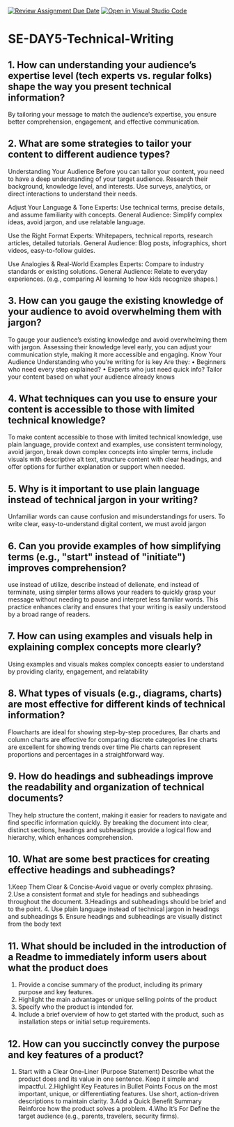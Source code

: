 [![Review Assignment Due Date](https://classroom.github.com/assets/deadline-readme-button-22041afd0340ce965d47ae6ef1cefeee28c7c493a6346c4f15d667ab976d596c.svg)](https://classroom.github.com/a/zsAR-pyY)
[![Open in Visual Studio Code](https://classroom.github.com/assets/open-in-vscode-2e0aaae1b6195c2367325f4f02e2d04e9abb55f0b24a779b69b11b9e10269abc.svg)](https://classroom.github.com/online_ide?assignment_repo_id=18518941&assignment_repo_type=AssignmentRepo)
# SE-DAY5-Technical-Writing
## 1. How can understanding your audience’s expertise level (tech experts vs. regular folks) shape the way you present technical information?
By tailoring your message to match the audience’s expertise, you ensure better comprehension, engagement, and effective communication.

## 2. What are some strategies to tailor your content to different audience types?

Understanding Your Audience
Before you can tailor your content, you need to have a deep understanding of your target audience.
Research their background, knowledge level, and interests.
Use surveys, analytics, or direct interactions to understand their needs.

Adjust Your Language & Tone
Experts: Use technical terms, precise details, and assume familiarity with concepts.
General Audience: Simplify complex ideas, avoid jargon, and use relatable language.

Use the Right Format
Experts: Whitepapers, technical reports, research articles, detailed tutorials.
General Audience: Blog posts, infographics, short videos, easy-to-follow guides.

Use Analogies & Real-World Examples
Experts: Compare to industry standards or existing solutions.
General Audience: Relate to everyday experiences. (e.g., comparing AI learning to how kids recognize shapes.)

## 3. How can you gauge the existing knowledge of your audience to avoid overwhelming them with jargon?
To gauge your audience’s existing knowledge and avoid overwhelming them with jargon.
Assessing their knowledge level early, you can adjust your communication style, making it more accessible and engaging.
Know Your Audience 
Understanding who you’re writing for is key
Are they:
•	Beginners who need every step explained? 
•	Experts who just need quick info? 
Tailor your content based on what your audience already knows
## 4. What techniques can you use to ensure your content is accessible to those with limited technical knowledge?
To make content accessible to those with limited technical knowledge, use plain language, provide context and examples, use consistent terminology, avoid jargon, break down complex concepts into simpler terms, include visuals with descriptive alt text, structure content with clear headings, and offer options for further explanation or support when needed.

## 5. Why is it important to use plain language instead of technical jargon in your writing?
Unfamiliar words can cause confusion and misunderstandings for users. To write clear, easy-to-understand digital content, we must avoid jargon

## 6. Can you provide examples of how simplifying terms (e.g., "start" instead of "initiate") improves comprehension?
 use instead of utilize, describe instead of delienate, end instead of terminate, 
 using simpler terms allows your readers to quickly grasp your message without needing to pause and interpret less familiar words. 
 This practice enhances clarity and ensures that your writing is easily understood by a broad range of readers.
## 7. How can using examples and visuals help in explaining complex concepts more clearly?
Using examples and visuals makes complex concepts easier to understand by providing clarity, engagement, and relatability
## 8. What types of visuals (e.g., diagrams, charts) are most effective for different kinds of technical information?
  Flowcharts are ideal for showing step-by-step procedures,
  Bar charts and column charts are effective for comparing discrete categories
  line charts are excellent for showing trends over time
  Pie charts can represent proportions and percentages in a straightforward way.
## 9. How do headings and subheadings improve the readability and organization of technical documents?
 They help structure the content, making it easier for readers to navigate and find specific information quickly. By breaking the document into clear, distinct sections, headings and subheadings provide
  a logical flow and hierarchy, which enhances comprehension.
## 10. What are some best practices for creating effective headings and subheadings?
1.Keep Them Clear & Concise-Avoid vague or overly complex phrasing.
2.Use a consistent format and style for headings and subheadings throughout the document.
3.Headings and subheadings should be brief and to the point.
4. Use plain language instead of technical jargon in headings and subheadings
5. Ensure headings and subheadings are visually distinct from the body text

## 11. What should be included in the introduction of a Readme to immediately inform users about what the product does
 1. Provide a concise summary of the product, including its primary purpose and key features.
 2. Highlight the main advantages or unique selling points of the product
 3. Specify who the product is intended for.
 4. Include a brief overview of how to get started with the product, such as installation steps or initial setup requirements.
## 12. How can you succinctly convey the purpose and key features of a product?
1. Start with a Clear One-Liner (Purpose Statement)
Describe what the product does and its value in one sentence.
Keep it simple and impactful.
2.Highlight Key Features in Bullet Points
Focus on the most important, unique, or differentiating features.
Use short, action-driven descriptions to maintain clarity.
3.Add a Quick Benefit Summary 
Reinforce how the product solves a problem.
4.Who It’s For
Define the target audience (e.g., parents, travelers, security firms).

